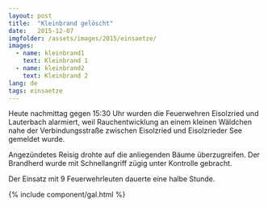 ```yaml
---
layout: post
title:  "Kleinbrand gelöscht"
date:   2015-12-07
imgfolder: /assets/images/2015/einsaetze/
images:
  - name: kleinbrand1
    text: Kleinbrand 1
  - name: kleinbrand2
    text: Kleinbrand 2
lang: de
tags: einsaetze
---
```


Heute nachmittag gegen 15:30 Uhr wurden die Feuerwehren Eisolzried und Lauterbach alarmiert, weil Rauchentwicklung an einem kleinen Wäldchen nahe der Verbindungsstraße zwischen Eisolzried und Eisolzrieder See gemeldet wurde.

Angezündetes Reisig drohte auf die anliegenden Bäume überzugreifen. Der Brandherd wurde mit Schnellangriff zügig unter Kontrolle gebracht. 

Der Einsatz mit 9 Feuerwehrleuten dauerte eine halbe Stunde.

{% include component/gal.html %}


